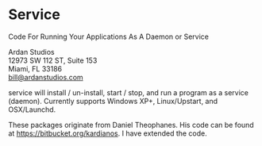<h1>Service</h1>

<p>Code For Running Your Applications As A Daemon or Service</p>

Ardan Studios<br />
12973 SW 112 ST, Suite 153<br />
Miami, FL 33186<br />
bill@ardanstudios.com

service will install / un-install, start / stop, and run a program as a service (daemon).
Currently supports Windows XP+, Linux/Upstart, and OSX/Launchd.

These packages originate from Daniel Theophanes. His code can be found at https://bitbucket.org/kardianos. I have extended the code.